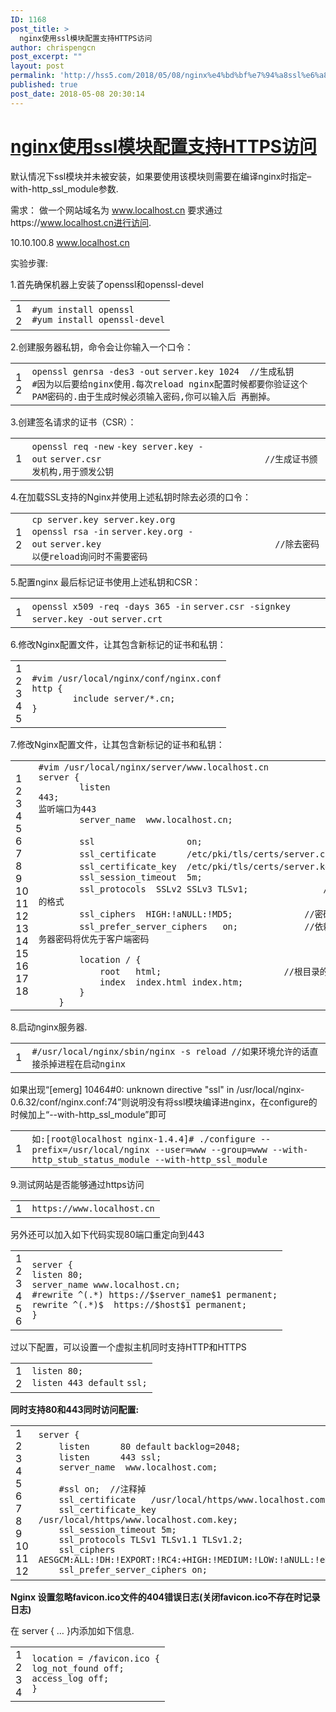 ```yaml
---
ID: 1168
post_title: >
  nginx使用ssl模块配置支持HTTPS访问
author: chrispengcn
post_excerpt: ""
layout: post
permalink: 'http://hss5.com/2018/05/08/nginx%e4%bd%bf%e7%94%a8ssl%e6%a8%a1%e5%9d%97%e9%85%8d%e7%bd%ae%e6%94%af%e6%8c%81https%e8%ae%bf%e9%97%ae/'
published: true
post_date: 2018-05-08 20:30:14
---
```

<h1 class="postTitle"><a id="cb_post_title_url" class="postTitle2" href="http://www.cnblogs.com/saneri/p/5391821.html">nginx使用ssl模块配置支持HTTPS访问</a></h1>
<div class="clear"></div>
<div class="postBody">
<div id="cnblogs_post_body" class="blogpost-body">

默认情况下ssl模块并未被安装，如果要使用该模块则需要在编译nginx时指定–with-http_ssl_module参数.

需求：
做一个网站域名为 www.localhost.cn 要求通过https://www.localhost.cn进行访问.

10.10.100.8 www.localhost.cn

实验步骤:

1.首先确保机器上安装了openssl和openssl-devel
<div class="cnblogs_Highlighter sh-gutter">
<div>
<div id="highlighter_488579" class="syntaxhighlighter  csharp">
<table border="0" cellspacing="0" cellpadding="0">
<tbody>
<tr>
<td class="gutter">
<div class="line number1 index0 alt2">1</div>
<div class="line number2 index1 alt1">2</div></td>
<td class="code">
<div class="container">
<div class="line number1 index0 alt2"><code class="csharp preprocessor">#yum install openssl</code></div>
<div class="line number2 index1 alt1"><code class="csharp preprocessor">#yum install openssl-devel</code></div>
</div></td>
</tr>
</tbody>
</table>
</div>
</div>
</div>
2.创建服务器私钥，命令会让你输入一个口令：
<div class="cnblogs_Highlighter sh-gutter">
<div>
<div id="highlighter_537239" class="syntaxhighlighter  csharp">
<table border="0" cellspacing="0" cellpadding="0">
<tbody>
<tr>
<td class="gutter">
<div class="line number1 index0 alt2">1</div>
<div class="line number2 index1 alt1">2</div></td>
<td class="code">
<div class="container">
<div class="line number1 index0 alt2"><code class="csharp plain">openssl genrsa -des3 -</code><code class="csharp keyword">out</code> <code class="csharp plain">server.key 1024  </code><code class="csharp comments">//生成私钥</code></div>
<div class="line number2 index1 alt1"><code class="csharp preprocessor">#因为以后要给nginx使用.每次reload nginx配置时候都要你验证这个PAM密码的.由于生成时候必须输入密码,你可以输入后 再删掉。</code></div>
</div></td>
</tr>
</tbody>
</table>
</div>
</div>
</div>
3.创建签名请求的证书（CSR）：
<div class="cnblogs_Highlighter sh-gutter">
<div>
<div id="highlighter_244190" class="syntaxhighlighter  csharp">
<table border="0" cellspacing="0" cellpadding="0">
<tbody>
<tr>
<td class="gutter">
<div class="line number1 index0 alt2">1</div></td>
<td class="code">
<div class="container">
<div class="line number1 index0 alt2"><code class="csharp plain">openssl req -</code><code class="csharp keyword">new</code> <code class="csharp plain">-key server.key -</code><code class="csharp keyword">out</code> <code class="csharp plain">server.csr                                </code><code class="csharp comments">//生成证书颁发机构,用于颁发公钥</code></div>
</div></td>
</tr>
</tbody>
</table>
</div>
</div>
</div>
4.在加载SSL支持的Nginx并使用上述私钥时除去必须的口令：
<div class="cnblogs_Highlighter sh-gutter">
<div>
<div id="highlighter_744140" class="syntaxhighlighter  csharp">
<table border="0" cellspacing="0" cellpadding="0">
<tbody>
<tr>
<td class="gutter">
<div class="line number1 index0 alt2">1</div>
<div class="line number2 index1 alt1">2</div></td>
<td class="code">
<div class="container">
<div class="line number1 index0 alt2"><code class="csharp plain">cp server.key server.key.org</code></div>
<div class="line number2 index1 alt1"><code class="csharp plain">openssl rsa -</code><code class="csharp keyword">in</code> <code class="csharp plain">server.key.org -</code><code class="csharp keyword">out</code> <code class="csharp plain">server.key                                  </code><code class="csharp comments">//除去密码以便reload询问时不需要密码</code></div>
</div></td>
</tr>
</tbody>
</table>
</div>
</div>
</div>
5.配置nginx
最后标记证书使用上述私钥和CSR：
<div class="cnblogs_Highlighter sh-gutter">
<div>
<div id="highlighter_740899" class="syntaxhighlighter  csharp">
<table border="0" cellspacing="0" cellpadding="0">
<tbody>
<tr>
<td class="gutter">
<div class="line number1 index0 alt2">1</div></td>
<td class="code">
<div class="container">
<div class="line number1 index0 alt2"><code class="csharp plain">openssl x509 -req -days 365 -</code><code class="csharp keyword">in</code> <code class="csharp plain">server.csr -signkey server.key -</code><code class="csharp keyword">out</code> <code class="csharp plain">server.crt</code></div>
</div></td>
</tr>
</tbody>
</table>
</div>
</div>
</div>
6.修改Nginx配置文件，让其包含新标记的证书和私钥：
<div class="cnblogs_Highlighter sh-gutter">
<div>
<div id="highlighter_379899" class="syntaxhighlighter  csharp">
<table border="0" cellspacing="0" cellpadding="0">
<tbody>
<tr>
<td class="gutter">
<div class="line number1 index0 alt2">1</div>
<div class="line number2 index1 alt1">2</div>
<div class="line number3 index2 alt2">3</div>
<div class="line number4 index3 alt1">4</div>
<div class="line number5 index4 alt2">5</div></td>
<td class="code">
<div class="container">
<div class="line number1 index0 alt2"><code class="csharp preprocessor">#vim /usr/local/nginx/conf/nginx.conf</code></div>
<div class="line number2 index1 alt1"><code class="csharp plain">http {</code></div>
<div class="line number3 index2 alt2"></div>
<div class="line number4 index3 alt1"><code class="csharp spaces">        </code><code class="csharp plain">include server/*.cn;</code></div>
<div class="line number5 index4 alt2"><code class="csharp plain">}</code></div>
</div></td>
</tr>
</tbody>
</table>
</div>
</div>
</div>
7.修改Nginx配置文件，让其包含新标记的证书和私钥：
<div class="cnblogs_Highlighter sh-gutter">
<div>
<div id="highlighter_452476" class="syntaxhighlighter  csharp">
<table border="0" cellspacing="0" cellpadding="0">
<tbody>
<tr>
<td class="gutter">
<div class="line number1 index0 alt2">1</div>
<div class="line number2 index1 alt1">2</div>
<div class="line number3 index2 alt2">3</div>
<div class="line number4 index3 alt1">4</div>
<div class="line number5 index4 alt2">5</div>
<div class="line number6 index5 alt1">6</div>
<div class="line number7 index6 alt2">7</div>
<div class="line number8 index7 alt1">8</div>
<div class="line number9 index8 alt2">9</div>
<div class="line number10 index9 alt1">10</div>
<div class="line number11 index10 alt2">11</div>
<div class="line number12 index11 alt1">12</div>
<div class="line number13 index12 alt2">13</div>
<div class="line number14 index13 alt1">14</div>
<div class="line number15 index14 alt2">15</div>
<div class="line number16 index15 alt1">16</div>
<div class="line number17 index16 alt2">17</div>
<div class="line number18 index17 alt1">18</div></td>
<td class="code">
<div class="container">
<div class="line number1 index0 alt2"><code class="csharp preprocessor">#vim /usr/local/nginx/server/www.localhost.cn</code></div>
<div class="line number2 index1 alt1"><code class="csharp plain">server {</code></div>
<div class="line number3 index2 alt2"><code class="csharp spaces">        </code><code class="csharp plain">listen       443;                                                                       </code><code class="csharp comments">//监听端口为443</code></div>
<div class="line number4 index3 alt1"><code class="csharp spaces">        </code><code class="csharp plain">server_name  www.localhost.cn;</code></div>
<div class="line number5 index4 alt2"><code class="csharp spaces"> </code></div>
<div class="line number6 index5 alt1"><code class="csharp spaces">        </code><code class="csharp plain">ssl                  </code><code class="csharp keyword">on</code><code class="csharp plain">;        　　　　　　　　　　</code><code class="csharp comments">//开启ssl</code></div>
<div class="line number7 index6 alt2"><code class="csharp spaces">        </code><code class="csharp plain">ssl_certificate      /etc/pki/tls/certs/server.crt;      </code><code class="csharp comments">//证书位置</code></div>
<div class="line number8 index7 alt1"><code class="csharp spaces">        </code><code class="csharp plain">ssl_certificate_key  /etc/pki/tls/certs/server.key;      </code><code class="csharp comments">//私钥位置</code></div>
<div class="line number9 index8 alt2"><code class="csharp spaces">        </code><code class="csharp plain">ssl_session_timeout  5m;</code></div>
<div class="line number10 index9 alt1"><code class="csharp spaces">        </code><code class="csharp plain">ssl_protocols  SSLv2 SSLv3 TLSv1;       　　　　 </code><code class="csharp comments">//指定密码为openssl支持的格式</code></div>
<div class="line number11 index10 alt2"><code class="csharp spaces">        </code><code class="csharp plain">ssl_ciphers  HIGH:!aNULL:!MD5;              </code><code class="csharp comments">//密码加密方式</code></div>
<div class="line number12 index11 alt1"><code class="csharp spaces">        </code><code class="csharp plain">ssl_prefer_server_ciphers   </code><code class="csharp keyword">on</code><code class="csharp plain">;             </code><code class="csharp comments">//依赖SSLv3和TLSv1协议的服务器密码将优先于客户端密码</code></div>
<div class="line number13 index12 alt2"><code class="csharp spaces"> </code></div>
<div class="line number14 index13 alt1"><code class="csharp spaces">        </code><code class="csharp plain">location / {</code></div>
<div class="line number15 index14 alt2"><code class="csharp spaces">            </code><code class="csharp plain">root   html;                        </code><code class="csharp comments">//根目录的相对位置</code></div>
<div class="line number16 index15 alt1"><code class="csharp spaces">            </code><code class="csharp plain">index  index.html index.htm;</code></div>
<div class="line number17 index16 alt2"><code class="csharp spaces">        </code><code class="csharp plain">}</code></div>
<div class="line number18 index17 alt1"><code class="csharp spaces">    </code><code class="csharp plain">}</code></div>
</div></td>
</tr>
</tbody>
</table>
</div>
</div>
</div>
8.启动nginx服务器.
<div class="cnblogs_Highlighter sh-gutter">
<div>
<div id="highlighter_661575" class="syntaxhighlighter  csharp">
<table border="0" cellspacing="0" cellpadding="0">
<tbody>
<tr>
<td class="gutter">
<div class="line number1 index0 alt2">1</div></td>
<td class="code">
<div class="container">
<div class="line number1 index0 alt2"><code class="csharp preprocessor">#/usr/local/nginx/sbin/nginx -s reload //如果环境允许的话直接杀掉进程在启动nginx</code></div>
</div></td>
</tr>
</tbody>
</table>
</div>
</div>
</div>
如果出现“[emerg] 10464#0: unknown directive "ssl" in /usr/local/nginx-0.6.32/conf/nginx.conf:74”则说明没有将ssl模块编译进nginx，在configure的时候加上“--with-http_ssl_module”即可
<div class="cnblogs_Highlighter sh-gutter">
<div>
<div id="highlighter_198875" class="syntaxhighlighter  csharp">
<table border="0" cellspacing="0" cellpadding="0">
<tbody>
<tr>
<td class="gutter">
<div class="line number1 index0 alt2">1</div></td>
<td class="code">
<div class="container">
<div class="line number1 index0 alt2"><code class="csharp plain">如:[root@localhost nginx-1.4.4]# ./configure --prefix=/usr/local/nginx --user=www --</code><code class="csharp keyword">group</code><code class="csharp plain">=www --with-http_stub_status_module --with-http_ssl_module</code></div>
</div></td>
</tr>
</tbody>
</table>
</div>
</div>
</div>
9.测试网站是否能够通过https访问
<div class="cnblogs_Highlighter sh-gutter">
<div>
<div id="highlighter_857547" class="syntaxhighlighter  csharp">
<table border="0" cellspacing="0" cellpadding="0">
<tbody>
<tr>
<td class="gutter">
<div class="line number1 index0 alt2">1</div></td>
<td class="code">
<div class="container">
<div class="line number1 index0 alt2"><code class="csharp plain">https:</code><code class="csharp comments">//www.localhost.cn</code></div>
</div></td>
</tr>
</tbody>
</table>
</div>
</div>
</div>
另外还可以加入如下代码实现80端口重定向到443
<div class="cnblogs_Highlighter sh-gutter">
<div>
<div id="highlighter_56786" class="syntaxhighlighter  csharp">
<table border="0" cellspacing="0" cellpadding="0">
<tbody>
<tr>
<td class="gutter">
<div class="line number1 index0 alt2">1</div>
<div class="line number2 index1 alt1">2</div>
<div class="line number3 index2 alt2">3</div>
<div class="line number4 index3 alt1">4</div>
<div class="line number5 index4 alt2">5</div>
<div class="line number6 index5 alt1">6</div></td>
<td class="code">
<div class="container">
<div class="line number1 index0 alt2"><code class="csharp plain">server {</code></div>
<div class="line number2 index1 alt1"><code class="csharp plain">listen 80;</code></div>
<div class="line number3 index2 alt2"><code class="csharp plain">server_name www.localhost.cn;</code></div>
<div class="line number4 index3 alt1"><code class="csharp preprocessor">#rewrite ^(.*) https://$server_name$1 permanent;</code></div>
<div class="line number5 index4 alt2"><code class="csharp plain">rewrite ^(.*)$  https:</code><code class="csharp comments">//$host$1 permanent;</code></div>
<div class="line number6 index5 alt1"><code class="csharp plain">}</code></div>
</div></td>
</tr>
</tbody>
</table>
</div>
</div>
</div>
过以下配置，可以设置一个虚拟主机同时支持HTTP和HTTPS
<div class="cnblogs_Highlighter sh-gutter">
<div>
<div id="highlighter_827150" class="syntaxhighlighter  csharp">
<table border="0" cellspacing="0" cellpadding="0">
<tbody>
<tr>
<td class="gutter">
<div class="line number1 index0 alt2">1</div>
<div class="line number2 index1 alt1">2</div></td>
<td class="code">
<div class="container">
<div class="line number1 index0 alt2"><code class="csharp plain">listen 80;</code></div>
<div class="line number2 index1 alt1"><code class="csharp plain">listen 443 </code><code class="csharp keyword">default</code> <code class="csharp plain">ssl;</code></div>
</div></td>
</tr>
</tbody>
</table>
</div>
</div>
</div>
<p class="title"><strong>同时支持80和443同时访问配置:</strong></p>

<div class="cnblogs_Highlighter sh-gutter">
<div>
<div id="highlighter_772322" class="syntaxhighlighter  csharp">
<table border="0" cellspacing="0" cellpadding="0">
<tbody>
<tr>
<td class="gutter">
<div class="line number1 index0 alt2">1</div>
<div class="line number2 index1 alt1">2</div>
<div class="line number3 index2 alt2">3</div>
<div class="line number4 index3 alt1">4</div>
<div class="line number5 index4 alt2">5</div>
<div class="line number6 index5 alt1">6</div>
<div class="line number7 index6 alt2">7</div>
<div class="line number8 index7 alt1">8</div>
<div class="line number9 index8 alt2">9</div>
<div class="line number10 index9 alt1">10</div>
<div class="line number11 index10 alt2">11</div>
<div class="line number12 index11 alt1">12</div></td>
<td class="code">
<div class="container">
<div class="line number1 index0 alt2"><code class="csharp plain">server {</code></div>
<div class="line number2 index1 alt1"><code class="csharp spaces">    </code><code class="csharp plain">listen      80 </code><code class="csharp keyword">default</code> <code class="csharp plain">backlog=2048;</code></div>
<div class="line number3 index2 alt2"><code class="csharp spaces">    </code><code class="csharp plain">listen      443 ssl;</code></div>
<div class="line number4 index3 alt1"><code class="csharp spaces">    </code><code class="csharp plain">server_name  www.localhost.com;</code></div>
<div class="line number5 index4 alt2"><code class="csharp spaces">   </code></div>
<div class="line number6 index5 alt1"><code class="csharp spaces">    </code><code class="csharp preprocessor">#ssl on;  //注释掉</code></div>
<div class="line number7 index6 alt2"><code class="csharp spaces">    </code><code class="csharp plain">ssl_certificate   /usr/local/https/www.localhost.com.crt;</code></div>
<div class="line number8 index7 alt1"><code class="csharp spaces">    </code><code class="csharp plain">ssl_certificate_key  /usr/local/https/www.localhost.com.key;</code></div>
<div class="line number9 index8 alt2"><code class="csharp spaces">    </code><code class="csharp plain">ssl_session_timeout 5m;</code></div>
<div class="line number10 index9 alt1"><code class="csharp spaces">    </code><code class="csharp plain">ssl_protocols TLSv1 TLSv1.1 TLSv1.2;</code></div>
<div class="line number11 index10 alt2"><code class="csharp spaces">    </code><code class="csharp plain">ssl_ciphers AESGCM:ALL:!DH:!EXPORT:!RC4:+HIGH:!MEDIUM:!LOW:!aNULL:!eNULL;</code></div>
<div class="line number12 index11 alt1"><code class="csharp spaces">    </code><code class="csharp plain">ssl_prefer_server_ciphers </code><code class="csharp keyword">on</code><code class="csharp plain">;</code></div>
</div></td>
</tr>
</tbody>
</table>
</div>
</div>
</div>
<p class="title"><strong>Nginx 设置忽略favicon.ico文件的404错误日志(关闭favicon.ico不存在时记录日志)</strong></p>
<p class="title">在 server { … }内添加如下信息.</p>

<div class="cnblogs_Highlighter sh-gutter">
<div>
<div id="highlighter_387491" class="syntaxhighlighter  csharp">
<table border="0" cellspacing="0" cellpadding="0">
<tbody>
<tr>
<td class="gutter">
<div class="line number1 index0 alt2">1</div>
<div class="line number2 index1 alt1">2</div>
<div class="line number3 index2 alt2">3</div>
<div class="line number4 index3 alt1">4</div></td>
<td class="code">
<div class="container">
<div class="line number1 index0 alt2"><code class="csharp plain">location = /favicon.ico {</code></div>
<div class="line number2 index1 alt1"><code class="csharp plain">log_not_found off;</code></div>
<div class="line number3 index2 alt2"><code class="csharp plain">access_log off;</code></div>
<div class="line number4 index3 alt1"><code class="csharp plain">}</code></div>
</div></td>
</tr>
</tbody>
</table>
</div>
</div>
</div>
</div>
</div>